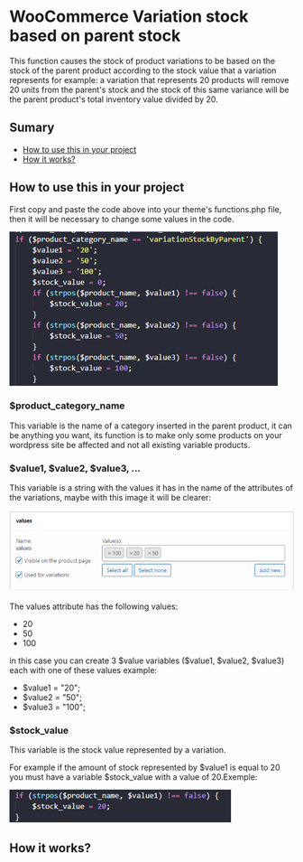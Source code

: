 <h1>WooCommerce Variation stock based on parent stock</h1>

<p>This function causes the stock of product variations to be based on the stock of the parent product according to the stock value that a variation represents for example: a variation that represents 20 products will remove 20 units from the parent's stock and the stock of this same variance will be the parent product's total inventory value divided by 20.</p>

<h2>Sumary</h2>

<ul>
  <li><a href="#howToUse">How to use this in your project</a></li>
  <li><a href="#howItWorks">How it works?</a></li>
</ul>

<h2 id="howToUse">How to use this in your project</h2>

<p>First copy and paste the code above into your theme's functions.php file, then it will be necessary to change some values in the code.</p>

<img src="images/values.png" alt="values_image">

<h3>$product_category_name</h3>

<p>This variable is the name of a category inserted in the parent product, it can be anything you want, its function is to make only some products on your wordpress site be affected and not all existing variable products.</p>

<h3>$value1, $value2, $value3, ...</h3>

<p>This variable is a string with the values it has in the name of the attributes of the variations, maybe with this image it will be clearer:</p>

<img src="images/attributes.png" alt="Attributes image">

<p>The values attribute has the following values:</p>

<ul>
  <li>20</li> 
  <li>50</li>
  <li>100</li> 
</ul>

<p>in this case you can create 3 $value variables ($value1, $value2, $value3) each with one of these values example:</p>

<ul>
  <li>$value1 = "20";</li> 
  <li>$value2 = "50";</li>
  <li>$value3 = "100";</li> 
</ul>

<h3>$stock_value</h3>

<p>This variable is the stock value represented by a variation.</p>
<p>For example if the amount of stock represented by $value1 is equal to 20 you must have a variable $stock_value with a value of 20.Exemple:</p>

<img src="images/stockValue.png" alt="stockValue">

<h2 id="howItWorks">How it works?</h2>
